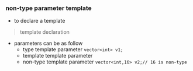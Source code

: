 ### non-type parameter template

* to declare a template
> template <parameter list> declaration

* parameters can be as follow
    * type template parameter 
    `vector<int> v1;`
    * template template parameter
    * non-type template parameter
    `vector<int,16> v2;// 16 is non-type`